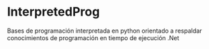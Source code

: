 # InterpretedProg
Bases de programación interpretada en python orientado a respaldar conocimientos de programación en tiempo de ejecución .Net

